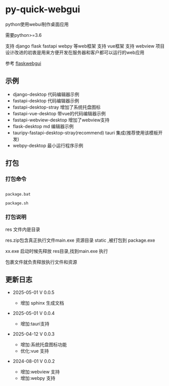 # py-quick-webgui
python使用webui制作桌面应用

需要python>=3.6

支持 django flask fastapi webpy 等web框架
支持 vue框架
支持 webview
项目设计改进的初衷是用来方便开发在服务器和客户都可以运行的web应用

参考 [flaskwebgui](https://github.com/ClimenteA/flaskwebgui)


## 示例

- django-desktop                            代码编辑器示例
- fastapi-desktop                           代码编辑器示例
- fastapi-desktop-stray                     增加了系统托盘图标
- fastapi-vue-desktop                       带vue的代码编辑器示例
- fastapi-webview-desktop                   增加了webview支持
- flask-desktop                             md 编辑器示例
- tauripy-fastapi-desktop-stray(recommend)  tauri 集成(推荐使用该模板开发)
- webpy-desktop                             最小运行程序示例



## 打包

### 打包命令
```shell lines

package.bat

package.sh

```

### 打包说明

res
文件内是目录

res.zip包含真正执行文件main.exe 资源目录 static ,被打包到 package.exe


xx.exe
启动时候先释放  res目录,找到main.exe 执行


包裹文件就负责释放执行文件和资源






## 更新日志



- 2025-05-01   V 0.0.5
  - 增加 sphinx 生成文档

- 2025-05-01   V 0.0.4
  - 增加:tauri支持

- 2025-04-12   V 0.0.3
  - 增加:系统托盘图标功能
  - 优化:vue 支持

- 2024-08-01   V 0.0.2
  - 增加:webview  支持
  - 增加:webpy 支持

